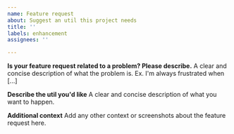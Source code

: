 ```yaml
---
name: Feature request
about: Suggest an util this project needs
title: ''
labels: enhancement
assignees: ''

---
```


**Is your feature request related to a problem? Please describe.**
A clear and concise description of what the problem is. Ex. I'm always frustrated when [...]

**Describe the util you'd like**
A clear and concise description of what you want to happen.

**Additional context**
Add any other context or screenshots about the feature request here.
